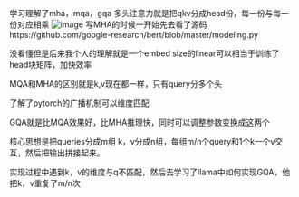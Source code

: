 学习理解了mha，mqa，gqa
多头注意力就是把qkv分成head份，每一份与每一份对应相乘
![image](https://github.com/chalengr/dianai-2023/assets/92655725/a8d8f7c6-0f3c-4a25-b501-69b33cbcc3ef)
写MHA的时候一开始先去看了源码https://github.com/google-research/bert/blob/master/modeling.py

没看懂但是后来我个人的理解就是一个embed size的linear可以相当于训练了head块矩阵，加快效率

MQA和MHA的区别就是k,v现在都一样，只有query分多个头

了解了pytorch的广播机制可以维度匹配

GQA就是比MQA效果好，比MHA推理快，同时可以调整参数变换成这两个

核心思想是把queries分成m组 k，v分成n组，每组m/n个query和1个k一个v交互，然后把输出拼接起来。

实现过程中遇到k，v的维度与q不匹配，然后去学习了llama中如何实现GQA，他把k，v重复了m/n次
